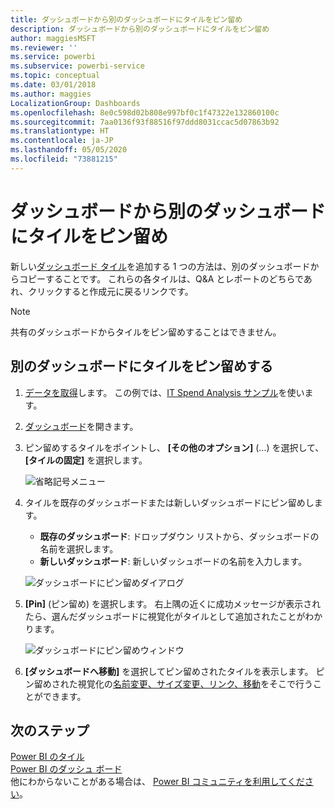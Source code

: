 ```yaml
---
title: ダッシュボードから別のダッシュボードにタイルをピン留め
description: ダッシュボードから別のダッシュボードにタイルをピン留め
author: maggiesMSFT
ms.reviewer: ''
ms.service: powerbi
ms.subservice: powerbi-service
ms.topic: conceptual
ms.date: 03/01/2018
ms.author: maggies
LocalizationGroup: Dashboards
ms.openlocfilehash: 8e0c598d02b808e997bf0c1f47322e132860100c
ms.sourcegitcommit: 7aa0136f93f88516f97ddd8031ccac5d07863b92
ms.translationtype: HT
ms.contentlocale: ja-JP
ms.lasthandoff: 05/05/2020
ms.locfileid: "73881215"
---
```

# <a name="pin-a-tile-from-one-dashboard-to-another-dashboard"></a>ダッシュボードから別のダッシュボードにタイルをピン留め
新しい[ダッシュボード タイル](consumer/end-user-tiles.md)を追加する 1 つの方法は、別のダッシュボードからコピーすることです。 これらの各タイルは、Q&A とレポートのどちらであれ、クリックすると作成元に戻るリンクです。 

> [!NOTE]
> 共有のダッシュボードからタイルをピン留めすることはできません。

## <a name="pin-a-tile-to-another-dashboard"></a>別のダッシュボードにタイルをピン留めする
1. [データを取得](service-get-data.md)します。 この例では、[IT Spend Analysis サンプル](sample-it-spend.md)を使います。
2. [ダッシュボード](consumer/end-user-dashboards.md)を開きます。
3. ピン留めするタイルをポイントし、 **[その他のオプション]** (...) を選択して、 **[タイルの固定]** を選択します。  
   
   ![省略記号メニュー](media/service-pin-tile-to-another-dashboard/power-bi-pin-another-dash.png)
4. タイルを既存のダッシュボードまたは新しいダッシュボードにピン留めします。 
   
   * **既存のダッシュボード**: ドロップダウン リストから、ダッシュボードの名前を選択します。
   * **新しいダッシュボード**: 新しいダッシュボードの名前を入力します。
   
   ![ダッシュボードにピン留めダイアログ](media/service-pin-tile-to-another-dashboard/pbi_pintoanotherdash.png)
5. **[Pin]** (ピン留め) を選択します。
   右上隅の近くに成功メッセージが表示されたら、選んだダッシュボードに視覚化がタイルとして追加されたことがわかります。
   
   ![ダッシュボードにピン留めウィンドウ](media/service-pin-tile-to-another-dashboard/power-bi-pin-success.png)
6. **[ダッシュボードへ移動]** を選択してピン留めされたタイルを表示します。 ピン留めされた視覚化の[名前変更、サイズ変更、リンク、移動](service-dashboard-edit-tile.md)をそこで行うことができます。

## <a name="next-steps"></a>次のステップ
[Power BI のタイル](consumer/end-user-tiles.md)  
[Power BI のダッシュ ボード](consumer/end-user-dashboards.md)  
他にわからないことがある場合は、 [Power BI コミュニティを利用してください](https://community.powerbi.com/)。

